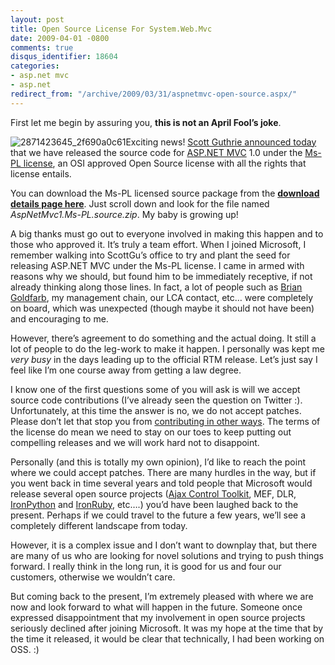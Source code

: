 ```yaml
---
layout: post
title: Open Source License For System.Web.Mvc
date: 2009-04-01 -0800
comments: true
disqus_identifier: 18604
categories:
- asp.net mvc
- asp.net
redirect_from: "/archive/2009/03/31/aspnetmvc-open-source.aspx/"
---
```


First let me begin by assuring you, **this is not an April Fool’s
joke**.

![2871423645\_2f690a0c61](https://haacked.com/images/haacked_com/WindowsLiveWriter/OpenSourceLicenseForASP.NETMVC_AE1E/2871423645_2f690a0c61_3.jpg "2871423645_2f690a0c61")Exciting
news! [Scott Guthrie announced
today](http://weblogs.asp.net/scottgu/archive/2009/04/01/asp-net-mvc-1-0.aspx "ASP.NET MVC 1.0")
that we have released the source code for [ASP.NET
MVC](http://asp.net/mvc "ASP.NET Website") 1.0 under the [Ms-PL
license](http://www.opensource.org/licenses/ms-pl.html "Ms-PL at OSI"),
an OSI approved Open Source license with all the rights that license
entails.

You can download the Ms-PL licensed source package from the [**download
details page
here**](http://go.microsoft.com/fwlink/?LinkId=144444 "ASP.NET MVC 1.0 Download Page").
Just scroll down and look for the file named
*AspNetMvc1.Ms-PL.source.zip*. My baby is growing up!

A big thanks must go out to everyone involved in making this happen and
to those who approved it. It’s truly a team effort. When I joined
Microsoft, I remember walking into ScottGu’s office to try and plant the
seed for releasing ASP.NET MVC under the Ms-PL license. I came in armed
with reasons why we should, but found him to be immediately receptive,
if not already thinking along those lines. In fact, a lot of people such
as [Brian Goldfarb](http://blogs.msdn.com/bgold/ "Brian Goldfarb"), my
management chain, our LCA contact, etc… were completely on board, which
was unexpected (though maybe it should not have been) and encouraging to
me.

However, there’s agreement to do something and the actual doing. It
still a lot of people to do the leg-work to make it happen. I personally
was kept me *very busy* in the days leading up to the official RTM
release. Let’s just say I feel like I’m one course away from getting a
law degree.

I know one of the first questions some of you will ask is will we accept
source code contributions (I’ve already seen the question on Twitter :).
Unfortunately, at this time the answer is no, we do not accept patches.
Please don’t let that stop you from [contributing in other
ways](http://forums.asp.net/1146.aspx "ASP.NET MVC Forums"). The terms
of the license do mean we need to stay on our toes to keep putting out
compelling releases and we will work hard not to disappoint.

Personally (and this is totally my own opinion), I’d like to reach the
point where we could accept patches. There are many hurdles in the way,
but if you went back in time several years and told people that
Microsoft would release several open source projects ([Ajax Control
Toolkit](http://www.codeplex.com/AjaxControlToolkit "Ajax Control Toolkit"),
MEF, DLR,
[IronPython](http://www.codeplex.com/Wiki/View.aspx?ProjectName=IronPython "IronPython")
and [IronRuby](http://www.ironruby.net/ "IronRuby"), etc….) you’d have
been laughed back to the present. Perhaps if we could travel to the
future a few years, we’ll see a completely different landscape from
today.

However, it is a complex issue and I don’t want to downplay that, but
there are many of us who are looking for novel solutions and trying to
push things forward. I really think in the long run, it is good for us
and four our customers, otherwise we wouldn’t care.

But coming back to the present, I’m extremely pleased with where we are
now and look forward to what will happen in the future. Someone once
expressed disappointment that my involvement in open source projects
seriously declined after joining Microsoft. It was my hope at the time
that by the time it released, it would be clear that technically, I had
been working on OSS. :)

